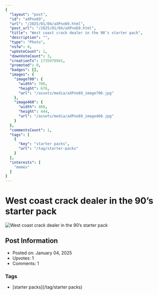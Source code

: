 ```yaml
---
{
  "layout": "post",
  "id": "aXPno69",
  "url": "/2025/01/04/aXPno69.html",
  "post_url": "/2025/01/04/aXPno69.html",
  "title": "West coast crack dealer in the 90’s starter pack",
  "description": "",
  "type": "Photo",
  "nsfw": 0,
  "upVoteCount": 1,
  "downVoteCount": 3,
  "creationTs": 1735978941,
  "promoted": 0,
  "badges": [],
  "images": {
    "image700": {
      "width": 700,
      "height": 676,
      "url": "/assets/media/aXPno69_image700.jpg"
    },
    "image460": {
      "width": 460,
      "height": 444,
      "url": "/assets/media/aXPno69_image460.jpg"
    }
  },
  "commentsCount": 1,
  "tags": [
    {
      "key": "starter packs",
      "url": "/tag/starter-packs"
    }
  ],
  "interests": [
    "memes"
  ]
}
---
```


# West coast crack dealer in the 90’s starter pack

![West coast crack dealer in the 90’s starter pack](/assets/media/aXPno69_image700.jpg)

## Post Information

- Posted on: January 04, 2025
- Upvotes: 1
- Comments: 1

### Tags

- [starter packs](/tag/starter packs)
